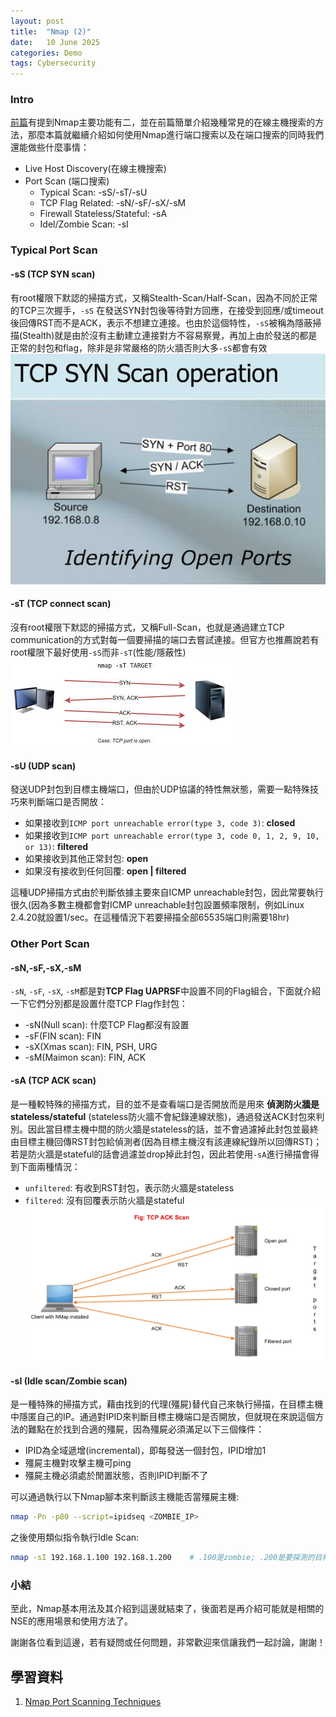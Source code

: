 ```yaml
---
layout: post
title:  "Nmap (2)"
date:   10 June 2025
categories: Demo
tags: Cybersecurity
---
```

<html>
<body>
<div markdown="block" style="margin-top: 10px">
    
### Intro
[前篇](https://owenrrr.github.io/demo/2025/05/03/Nmap.html)有提到Nmap主要功能有二，並在前篇簡單介紹幾種常見的在線主機搜索的方法，那麼本篇就繼續介紹如何使用Nmap進行端口搜索以及在端口搜索的同時我們還能做些什麼事情：  
- Live Host Discovery(在線主機搜索)
- Port Scan (端口搜索)
    - Typical Scan: -sS/-sT/-sU
    - TCP Flag Related: -sN/-sF/-sX/-sM
    - Firewall Stateless/Stateful: -sA
    - Idel/Zombie Scan: -sI

  
### Typical Port Scan
#### -sS (TCP SYN scan)
有root權限下默認的掃描方式，又稱Stealth-Scan/Half-Scan，因為不同於正常的TCP三次握手，`-sS` 在發送SYN封包後等待對方回應，在接受到回應/或timeout後回傳RST而不是ACK，表示不想建立連接。也由於這個特性，`-sS`被稱為隱蔽掃描(Stealth)就是由於沒有主動建立連接對方不容易察覺，再加上由於發送的都是正常的封包和flag，除非是非常嚴格的防火牆否則大多`-sS`都會有效
![Stealth Scan](/assets/img/post-img/tcp-syn-scan.jpg)
  

#### -sT (TCP connect scan)
沒有root權限下默認的掃描方式，又稱Full-Scan，也就是通過建立TCP communication的方式對每一個要掃描的端口去嘗試連接。但官方也推薦說若有root權限下最好使用`-sS`而非`-sT`(性能/隱蔽性)
![Connect Scan](/assets/img/post-img/tcp-connect-scan.jpeg)
  

#### -sU (UDP scan)
發送UDP封包到目標主機端口，但由於UDP協議的特性無狀態，需要一點特殊技巧來判斷端口是否開放：
- 如果接收到`ICMP port unreachable error(type 3, code 3)`: **closed**
- 如果接收到`ICMP port unreachable error(type 3, code 0, 1, 2, 9, 10, or 13)`: **filtered**
- 如果接收到其他正常封包: **open**
- 如果沒有接收到任何回覆: **open | filtered**  

這種UDP掃描方式由於判斷依據主要來自ICMP unreachable封包，因此常要執行很久(因為多數主機都會對ICMP unreachable封包設置頻率限制，例如Linux 2.4.20就設置1/sec。在這種情況下若要掃描全部65535端口則需要18hr)
  

### Other Port Scan
#### -sN,-sF,-sX,-sM
`-sN`, `-sF`, `-sX`, `-sM`都是對**TCP Flag UAPRSF**中設置不同的Flag組合，下面就介紹一下它們分別都是設置什麼TCP Flag作封包：
- -sN(Null scan): 什麼TCP Flag都沒有設置
- -sF(FIN scan): FIN
- -sX(Xmas scan): FIN, PSH, URG
- -sM(Maimon scan): FIN, ACK  
  

#### -sA (TCP ACK scan)
是一種較特殊的掃描方式，目的並不是查看端口是否開放而是用來 **偵測防火牆是stateless/stateful** (stateless防火牆不會紀錄連線狀態)，通過發送ACK封包來判別。因此當目標主機中間的防火牆是stateless的話，並不會過濾掉此封包並最終由目標主機回傳RST封包給偵測者(因為目標主機沒有該連線紀錄所以回傳RST)；若是防火牆是stateful的話會過濾並drop掉此封包，因此若使用`-sA`進行掃描會得到下面兩種情況：
- `unfiltered`: 有收到RST封包，表示防火牆是stateless
- `filtered`: 沒有回覆表示防火牆是stateful
![TCP ACK scan](/assets/img/post-img/tcp-ack-scan.jpg)


#### -sI (Idle scan/Zombie scan)
是一種特殊的掃描方式，藉由找到的代理(殭屍)替代自己來執行掃描，在目標主機中隱匿自己的IP。通過對IPID來判斷目標主機端口是否開放，但就現在來說這個方法的難點在於找到合適的殭屍，因為殭屍必須滿足以下三個條件：
- IPID為全域遞增(incremental)，即每發送一個封包，IPID增加1
- 殭屍主機對攻擊主機可ping
- 殭屍主機必須處於閒置狀態，否則IPID判斷不了
  
可以通過執行以下Nmap腳本來判斷該主機能否當殭屍主機:
```bash
nmap -Pn -p80 --script=ipidseq <ZOMBIE_IP>
```
  
之後使用類似指令執行Idle Scan:
```bash
nmap -sI 192.168.1.100 192.168.1.200    # .100是zombie; .200是要探測的目標主機
```
  

### 小結
至此，Nmap基本用法及其介紹到這邊就結束了，後面若是再介紹可能就是相關的NSE的應用場景和使用方法了。  
  
謝謝各位看到這邊，若有疑問或任何問題，非常歡迎來信讓我們一起討論，謝謝！

## 學習資料
1. [Nmap Port Scanning Techniques](https://nmap.org/book/man-port-scanning-techniques.html) 

</div>
</body>
</html>

